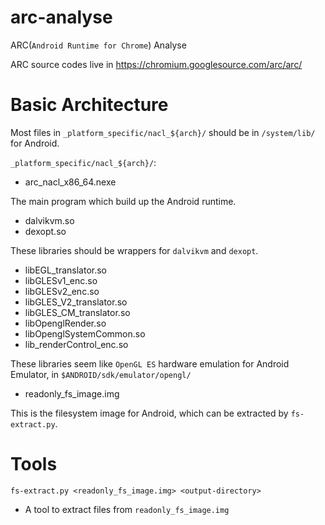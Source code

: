 arc-analyse
===========

ARC(`Android Runtime for Chrome`) Analyse

ARC source codes live in https://chromium.googlesource.com/arc/arc/

Basic Architecture 
==================

Most files in `_platform_specific/nacl_${arch}/` should be in `/system/lib/` for Android.

`_platform_specific/nacl_${arch}/`:

* arc_nacl_x86_64.nexe

The main program which build up the Android runtime.

* dalvikvm.so
* dexopt.so

These libraries should be wrappers for `dalvikvm` and `dexopt`.

* libEGL_translator.so
* libGLESv1_enc.so
* libGLESv2_enc.so
* libGLES_V2_translator.so
* libGLES_CM_translator.so
* libOpenglRender.so
* libOpenglSystemCommon.so
* lib_renderControl_enc.so

These libraries seem like `OpenGL ES` hardware emulation for Android Emulator, in `$ANDROID/sdk/emulator/opengl/`

* readonly_fs_image.img

This is the filesystem image for Android, which can be extracted by `fs-extract.py`.



Tools
=====

`fs-extract.py <readonly_fs_image.img> <output-directory>`

* A tool to extract files from `readonly_fs_image.img`

